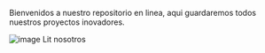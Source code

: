 Bienvenidos a nuestro repositorio en linea, aqui guardaremos todos nuestros proyectos inovadores.

![image](https://github.com/user-attachments/assets/fd4c6dee-d293-4db8-80fc-d6bcef860dea)
Lit nosotros
